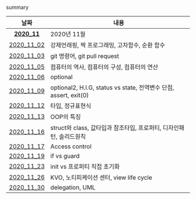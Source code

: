 summary

|날짜|내용|
|:------:|---|
|__[2020_11](https://github.com/lina0322/yagom_iOS_camp/blob/main/TIL/2020_11)__|2020년 11월|
|[2020_11_02](https://github.com/lina0322/yagom_iOS_camp/blob/main/TIL/2020_11/2020_11_03.md)|강제언래핑, 짝 프로그래밍, 고차함수, 순환 함수|
|[2020_11_03](https://github.com/lina0322/yagom_iOS_camp/blob/main/TIL/2020_11/2020_11_03.md)|git 명령어, git pull request|
|[2020_11_05](https://github.com/lina0322/yagom_iOS_camp/blob/main/TIL/2020_11/2020_11_03.md)|컴퓨터의 역사, 컴퓨터의 구성, 컴퓨터의 연산|
|[2020_11_06](https://github.com/lina0322/yagom_iOS_camp/blob/main/TIL/2020_11/2020_11_03.md)|optional|
|[2020_11_09](https://github.com/lina0322/yagom_iOS_camp/blob/main/TIL/2020_11/2020_11_03.md)|optional2, H.I.G, status vs state, 전역변수 단점, assert, exit(0)|
|[2020_11_12](https://github.com/lina0322/yagom_iOS_camp/blob/main/TIL/2020_11/2020_11_03.md)|타입, 정규표현식|
|[2020_11_13](https://github.com/lina0322/yagom_iOS_camp/blob/main/TIL/2020_11/2020_11_03.md)|OOP의 특징|
|[2020_11_16](https://github.com/lina0322/yagom_iOS_camp/blob/main/TIL/2020_11/2020_11_03.md)|struct와 class, 값타입과 참조타입, 프로퍼티, 디자인패턴, 솔리드원칙|
|[2020_11_17](https://github.com/lina0322/yagom_iOS_camp/blob/main/TIL/2020_11/2020_11_03.md)|Access control|
|[2020_11_19](https://github.com/lina0322/yagom_iOS_camp/blob/main/TIL/2020_11/2020_11_03.md)|if vs guard|
|[2020_11_23](https://github.com/lina0322/yagom_iOS_camp/blob/main/TIL/2020_11/2020_11_03.md)|init vs 프로퍼티 직접 초기화|
|[2020_11_26](https://github.com/lina0322/yagom_iOS_camp/blob/main/TIL/2020_11/2020_11_03.md)|KVO, 노티피케이션 센터, view life cycle|
|[2020_11_30](https://github.com/lina0322/yagom_iOS_camp/blob/main/TIL/2020_11/2020_11_03.md)|delegation, UML|
